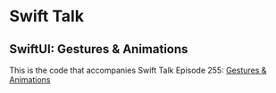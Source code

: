 # Swift Talk
## SwiftUI: Gestures & Animations

This is the code that accompanies Swift Talk Episode 255: [Gestures & Animations](https://talk.objc.io/episodes/S01E255-gestures-and-animations)
